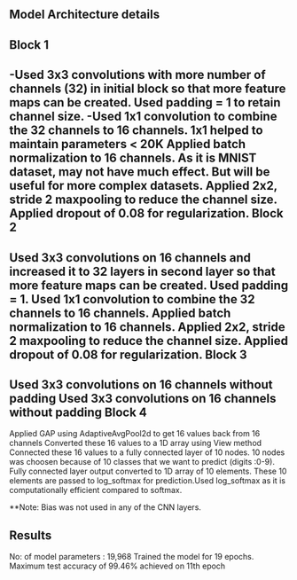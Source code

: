 Model Architecture details
--------------------------
Block 1
--------
-Used 3x3 convolutions with more number of channels (32) in initial block so that more feature maps can be created. Used padding = 1 to retain channel size.
-Used 1x1 convolution to combine the 32 channels to 16 channels. 1x1 helped to maintain parameters < 20K
Applied batch normalization to 16 channels. As it is MNIST dataset, may not have much effect. But will be useful for more complex datasets.
Applied 2x2, stride 2 maxpooling to reduce the channel size.
Applied dropout of 0.08 for regularization.
Block 2
-------
Used 3x3 convolutions on 16 channels and increased it to 32 layers in second layer so that more feature maps can be created. Used padding = 1.
Used 1x1 convolution to combine the 32 channels to 16 channels. 
Applied batch normalization to 16 channels.
Applied 2x2, stride 2 maxpooling to reduce the channel size.
Applied dropout of 0.08 for regularization.
Block 3
-------
Used 3x3 convolutions on 16 channels without padding
Used 3x3 convolutions on 16 channels without padding
Block 4
-------
Applied GAP using AdaptiveAvgPool2d to get 16 values back from 16 channels
Converted these 16 values to a 1D array using View method
Connected these 16 values to a fully connected layer of 10 nodes. 10 nodes was choosen because of 10 classes that we want to predict (digits :0-9).
Fully connected layer output converted to 1D array of 10 elements.
These 10 elements are passed to log_softmax for prediction.Used log_softmax as it is computationally efficient compared to softmax.

**Note: Bias was not used in any of the CNN layers.

Results
-------
No: of model parameters : 19,968
Trained the model for 19 epochs.
Maximum test accuracy of 99.46% achieved on 11th epoch
